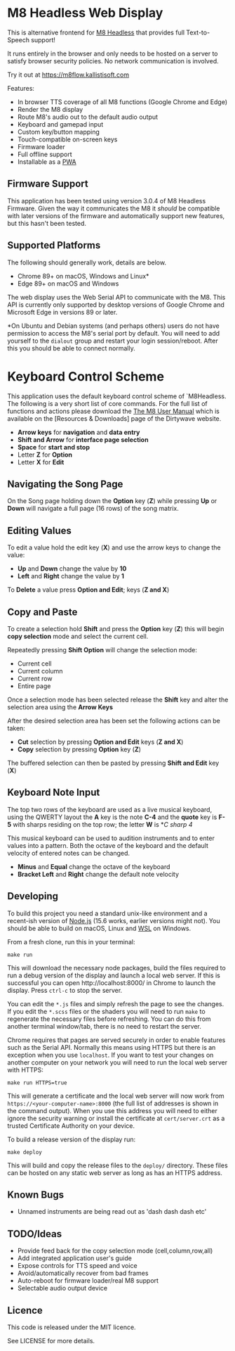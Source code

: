 # M8 Headless Web Display

This is alternative frontend for [M8 Headless](https://github.com/DirtyWave/M8HeadlessFirmware) that provides full Text-to-Speech support!

It runs entirely in the browser and only needs to be hosted on a server to satisfy browser security policies. No network communication is involved.

Try it out at https://m8flow.kallistisoft.com

Features:

- In browser TTS coverage of all M8 functions (Google Chrome and Edge)
- Render the M8 display
- Route M8's audio out to the default audio output
- Keyboard and gamepad input
- Custom key/button mapping
- Touch-compatible on-screen keys
- Firmware loader
- Full offline support
- Installable as a [PWA](https://en.wikipedia.org/wiki/Progressive_web_application)

## Firmware Support
This application has been tested using version 3.0.4 of M8 Headless Firmware.
Given the way it communicates the M8 it *should* be compatible with later versions of the firmware and automatically support new features, but this hasn't been tested.

## Supported Platforms

The following should generally work, details are below.

- Chrome 89+ on macOS, Windows and Linux\*
- Edge 89+ on macOS and Windows

The web display uses the Web Serial API to communicate with the M8. This API is currently only supported by desktop versions of Google Chrome and Microsoft Edge in versions 89 or later. 

\*On Ubuntu and Debian systems (and perhaps others) users do not have permission to access the M8's serial port by default. You will need to add yourself to the `dialout` group and restart your login session/reboot. After this you should be able to connect normally.


# Keyboard Control Scheme
This application uses the default keyboard control scheme of `M8Headless. The following is a very short list of core commands. For the full list of functions and actions please download the [The M8 User Manual](https://cdn.shopify.com/s/files/1/0455/0485/6229/files/m8_operation_manual_v20230630.pdf?v=1688149581) which is available on the [Resources & Downloads] page of the Dirtywave website.

- **Arrow keys** for **navigation** and **data entry**
- **Shift and Arrow** for **interface page selection**
- **Space** for **start and stop**
- Letter **Z** for **Option**
- Letter **X** for **Edit**

## Navigating the Song Page
On the Song page holding down the **Option** key (**Z**) while pressing **Up** or **Down** will navigate a full page (16 rows) of the song matrix.

## Editing Values
To edit a value hold the edit key (**X**) and use the arrow keys to change the value:

- **Up** and **Down** change the value by **10**
- **Left** and **Right** change the value by **1**

To **Delete** a value press **Option and Edit**; keys (**Z and X**)

## Copy and Paste
To create a selection hold **Shift** and press the **Option** key (**Z**) this will begin **copy selection** mode and select the current cell. 

Repeatedly pressing **Shift Option** will change the selection mode:
- Current cell
- Current column
- Current row
- Entire page

Once a selection mode has been selected release the **Shift** key and alter the selection area using the **Arrow Keys**

After the desired selection area has been set the following actions can be taken:

- **Cut** selection by pressing **Option and Edit** keys (**Z and X**)
- **Copy** selection by pressing **Option** key (**Z**)

The buffered selection can then be pasted by pressing **Shift and Edit** key (**X**)




## Keyboard Note Input
The top two rows of the keyboard are used as a live musical keyboard, using the QWERTY layout the **A** key is the note **C-4** and the **quote** key is **F-5** with sharps residing on the top row; the letter **W** is **C sharp 4*

This musical keyboard can be used to audition instruments and to enter values into a pattern. Both the octave of the keyboard and the default velocity of entered notes can be changed.

- **Minus** and **Equal** change the octave of the keyboard
- **Bracket Left** and **Right** change the default note velocity

## Developing

To build this project you need a standard unix-like environment and a recent-ish version of [Node.js](https://nodejs.org/) (15.6 works, earlier versions might not). You should be able to build on macOS, Linux and [WSL](https://docs.microsoft.com/en-us/windows/wsl/) on Windows.

From a fresh clone, run this in your terminal:

```
make run
```

This will download the necessary node packages, build the files required to run a debug version of the display and launch a local web server. If this is successful you can open http://localhost:8000/ in Chrome to launch the display. Press `ctrl-c` to stop the server.

You can edit the `*.js` files and simply refresh the page to see the changes. If you edit the `*.scss` files or the shaders you will need to run `make` to regenerate the necessary files before refreshing. You can do this from another terminal window/tab, there is no need to restart the server.

Chrome requires that pages are served securely in order to enable features such as the Serial API. Normally this means using HTTPS but there is an exception when you use `localhost`. If you want to test your changes on another computer on your network you will need to run the local web server with HTTPS:

```
make run HTTPS=true
```

This will generate a certificate and the local web server will now work from `https://<your-computer-name>:8000` (the full list of addresses is shown in the command output). When you use this address you will need to either ignore the security warning or install the certificate at `cert/server.crt` as a trusted Certificate Authority on your device.

To build a release version of the display run:

```
make deploy
```

This will build and copy the release files to the `deploy/` directory. These files can be hosted on any static web server as long as has an HTTPS address.

## Known Bugs
* Unnamed instruments are being read out as 'dash dash dash etc'

## TODO/Ideas

- Provide feed back for the copy selection mode (cell,column,row,all)
- Add integrated application user's guide
- Expose controls for TTS speed and voice
- Avoid/automatically recover from bad frames
- Auto-reboot for firmware loader/real M8 support
- Selectable audio output device

## Licence

This code is released under the MIT licence.

See LICENSE for more details.
